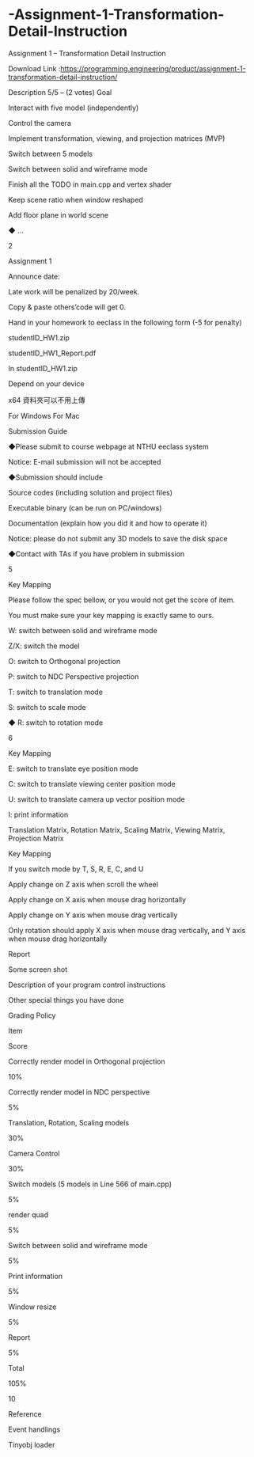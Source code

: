 # -Assignment-1-Transformation-Detail-Instruction
 Assignment 1 – Transformation Detail Instruction

Download  Link :https://programming.engineering/product/assignment-1-transformation-detail-instruction/

Description
5/5 – (2 votes)
Goal

Interact with five model (independently)

Control the camera

Implement transformation, viewing, and projection matrices (MVP)

Switch between 5 models

Switch between solid and wireframe mode

Finish all the TODO in main.cpp and vertex shader

Keep scene ratio when window reshaped

Add floor plane in world scene

◆ …

2


Assignment 1

Announce date:

Late work will be penalized by 20/week.

Copy & paste others’code will get 0.

Hand in your homework to eeclass in the following form (-5 for penalty)

studentID_HW1.zip

studentID_HW1_Report.pdf


In studentID_HW1.zip

Depend on your device

x64 資料夾可以不用上傳

For Windows For Mac


Submission Guide

◆Please submit to course webpage at NTHU eeclass system

Notice: E-mail submission will not be accepted

◆Submission should include

Source codes (including solution and project files)

Executable binary (can be run on PC/windows)

Documentation (explain how you did it and how to operate it)

Notice: please do not submit any 3D models to save the disk space

◆Contact with TAs if you have problem in submission

5


Key Mapping

Please follow the spec bellow, or you would not get the score of item.

You must make sure your key mapping is exactly same to ours.

W: switch between solid and wireframe mode

Z/X: switch the model

O: switch to Orthogonal projection

P: switch to NDC Perspective projection

T: switch to translation mode

S: switch to scale mode

◆ R: switch to rotation mode

6


Key Mapping

E: switch to translate eye position mode

C: switch to translate viewing center position mode

U: switch to translate camera up vector position mode

I: print information

Translation Matrix, Rotation Matrix, Scaling Matrix, Viewing Matrix, Projection Matrix


Key Mapping

If you switch mode by T, S, R, E, C, and U

Apply change on Z axis when scroll the wheel

Apply change on X axis when mouse drag horizontally

Apply change on Y axis when mouse drag vertically

Only rotation should apply X axis when mouse drag vertically, and Y axis when mouse drag horizontally


Report

Some screen shot

Description of your program control instructions

Other special things you have done


Grading Policy

Item

Score

Correctly render model in Orthogonal projection

10%

Correctly render model in NDC perspective

5%

Translation, Rotation, Scaling models

30%

Camera Control

30%

Switch models (5 models in Line 566 of main.cpp)

5%

render quad

5%

Switch between solid and wireframe mode

5%

Print information

5%

Window resize

5%

Report

5%

Total

105%

10

Reference

Event handlings

Tinyobj loader
